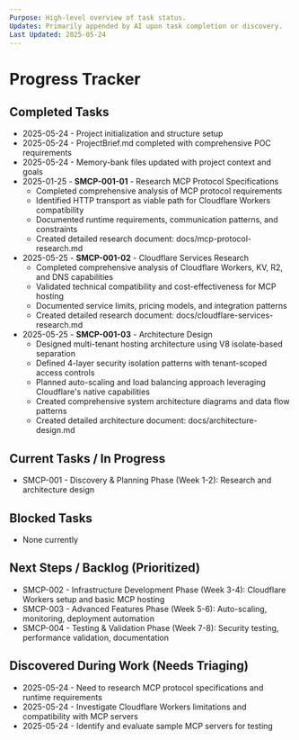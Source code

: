 ```yaml
---
Purpose: High-level overview of task status.
Updates: Primarily appended by AI upon task completion or discovery.
Last Updated: 2025-05-24
---
```


# Progress Tracker

## Completed Tasks
* 2025-05-24 - Project initialization and structure setup
* 2025-05-24 - ProjectBrief.md completed with comprehensive POC requirements
* 2025-05-24 - Memory-bank files updated with project context and goals
* 2025-01-25 - **SMCP-001-01** - Research MCP Protocol Specifications
  - Completed comprehensive analysis of MCP protocol requirements
  - Identified HTTP transport as viable path for Cloudflare Workers compatibility
  - Documented runtime requirements, communication patterns, and constraints
  - Created detailed research document: docs/mcp-protocol-research.md
* 2025-05-25 - **SMCP-001-02** - Cloudflare Services Research
  - Completed comprehensive analysis of Cloudflare Workers, KV, R2, and DNS capabilities
  - Validated technical compatibility and cost-effectiveness for MCP hosting
  - Documented service limits, pricing models, and integration patterns
  - Created detailed research document: docs/cloudflare-services-research.md
* 2025-05-25 - **SMCP-001-03** - Architecture Design
  - Designed multi-tenant hosting architecture using V8 isolate-based separation
  - Defined 4-layer security isolation patterns with tenant-scoped access controls
  - Planned auto-scaling and load balancing approach leveraging Cloudflare's native capabilities
  - Created comprehensive system architecture diagrams and data flow patterns
  - Created detailed architecture document: docs/architecture-design.md

## Current Tasks / In Progress
* SMCP-001 - Discovery & Planning Phase (Week 1-2): Research and architecture design

## Blocked Tasks
* None currently

## Next Steps / Backlog (Prioritized)
* SMCP-002 - Infrastructure Development Phase (Week 3-4): Cloudflare Workers setup and basic MCP hosting
* SMCP-003 - Advanced Features Phase (Week 5-6): Auto-scaling, monitoring, deployment automation
* SMCP-004 - Testing & Validation Phase (Week 7-8): Security testing, performance validation, documentation

## Discovered During Work (Needs Triaging)
* 2025-05-24 - Need to research MCP protocol specifications and runtime requirements
* 2025-05-24 - Investigate Cloudflare Workers limitations and compatibility with MCP servers
* 2025-05-24 - Identify and evaluate sample MCP servers for testing
